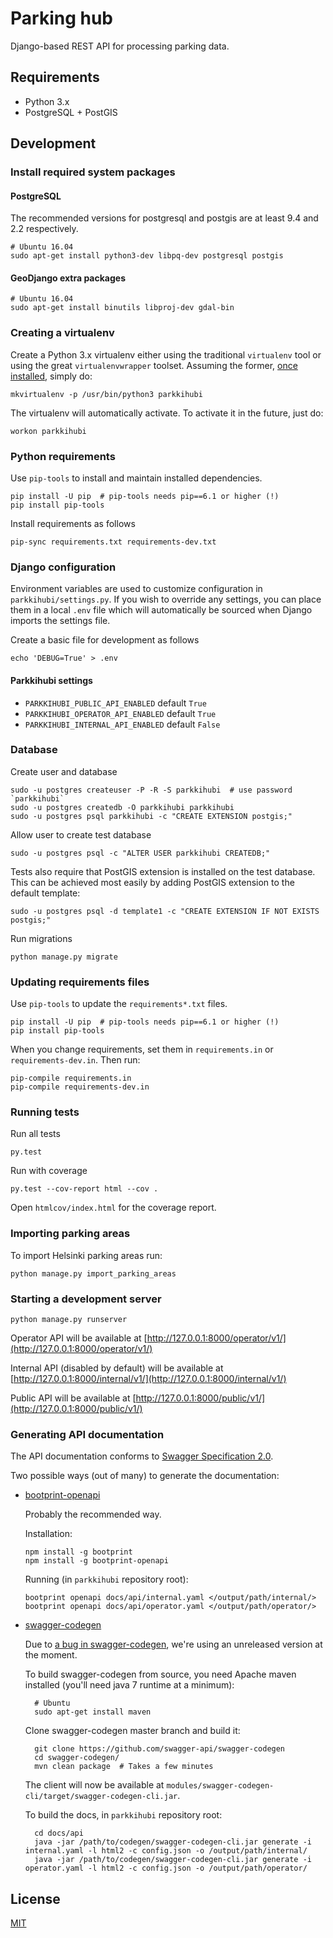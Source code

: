 # Parking hub

Django-based REST API for processing parking data.

## Requirements

* Python 3.x
* PostgreSQL + PostGIS

## Development

### Install required system packages

#### PostgreSQL

The recommended versions for postgresql and postgis are at least 9.4 and 2.2 respectively.

    # Ubuntu 16.04
    sudo apt-get install python3-dev libpq-dev postgresql postgis

#### GeoDjango extra packages

    # Ubuntu 16.04
    sudo apt-get install binutils libproj-dev gdal-bin

### Creating a virtualenv

Create a Python 3.x virtualenv either using the traditional `virtualenv` tool or using the great `virtualenvwrapper` toolset. Assuming the former, [once installed](https://virtualenvwrapper.readthedocs.io/en/latest/), simply do:

    mkvirtualenv -p /usr/bin/python3 parkkihubi

The virtualenv will automatically activate. To activate it in the future, just do:

    workon parkkihubi

### Python requirements

Use `pip-tools` to install and maintain installed dependencies.

    pip install -U pip  # pip-tools needs pip==6.1 or higher (!)
    pip install pip-tools

Install requirements as follows

    pip-sync requirements.txt requirements-dev.txt

### Django configuration

Environment variables are used to customize configuration in `parkkihubi/settings.py`. If you wish to override any settings, you can place them in a local `.env` file which will automatically be sourced when Django imports the settings file.

Create a basic file for development as follows

    echo 'DEBUG=True' > .env

#### Parkkihubi settings

- `PARKKIHUBI_PUBLIC_API_ENABLED` default `True`
- `PARKKIHUBI_OPERATOR_API_ENABLED` default `True`
- `PARKKIHUBI_INTERNAL_API_ENABLED` default `False`

### Database

Create user and database

    sudo -u postgres createuser -P -R -S parkkihubi  # use password `parkkihubi`
    sudo -u postgres createdb -O parkkihubi parkkihubi
    sudo -u postgres psql parkkihubi -c "CREATE EXTENSION postgis;"

Allow user to create test database

    sudo -u postgres psql -c "ALTER USER parkkihubi CREATEDB;"

Tests also require that PostGIS extension is installed on the test database. This can be achieved most easily by adding PostGIS extension to the default template:

    sudo -u postgres psql -d template1 -c "CREATE EXTENSION IF NOT EXISTS postgis;"

Run migrations

    python manage.py migrate

### Updating requirements files

Use `pip-tools` to update the `requirements*.txt` files.

    pip install -U pip  # pip-tools needs pip==6.1 or higher (!)
    pip install pip-tools

When you change requirements, set them in `requirements.in` or `requirements-dev.in`. Then run:

    pip-compile requirements.in
    pip-compile requirements-dev.in

### Running tests

Run all tests

    py.test

Run with coverage

    py.test --cov-report html --cov .

Open `htmlcov/index.html` for the coverage report.

### Importing parking areas

To import Helsinki parking areas run:

    python manage.py import_parking_areas

### Starting a development server

    python manage.py runserver

Operator API will be available at [http://127.0.0.1:8000/operator/v1/](http://127.0.0.1:8000/operator/v1/)

Internal API (disabled by default) will be available at [http://127.0.0.1:8000/internal/v1/](http://127.0.0.1:8000/internal/v1/)

Public API will be available at [http://127.0.0.1:8000/public/v1/](http://127.0.0.1:8000/public/v1/)

### Generating API documentation

The API documentation conforms to [Swagger Specification 2.0](http://swagger.io/specification/).

Two possible ways (out of many) to generate the documentation:

- [bootprint-openapi](https://github.com/bootprint/bootprint-openapi)

    Probably the recommended way.

    Installation:

      npm install -g bootprint
      npm install -g bootprint-openapi

    Running (in `parkkihubi` repository root):

      bootprint openapi docs/api/internal.yaml </output/path/internal/>
      bootprint openapi docs/api/operator.yaml </output/path/operator/>

- [swagger-codegen](https://github.com/swagger-api/swagger-codegen)

    Due to [a bug in swagger-codegen](https://github.com/swagger-api/swagger-codegen/pull/4508),
    we're using an unreleased version at the moment.
    
    To build swagger-codegen from source, you need Apache maven installed (you'll
    need java 7 runtime at a minimum):
    
        # Ubuntu
        sudo apt-get install maven
    
    Clone swagger-codegen master branch and build it:
    
        git clone https://github.com/swagger-api/swagger-codegen
        cd swagger-codegen/
        mvn clean package  # Takes a few minutes
    
    The client will now be available at `modules/swagger-codegen-cli/target/swagger-codegen-cli.jar`.
    
    To build the docs, in `parkkihubi` repository root:
    
        cd docs/api
        java -jar /path/to/codegen/swagger-codegen-cli.jar generate -i internal.yaml -l html2 -c config.json -o /output/path/internal/
        java -jar /path/to/codegen/swagger-codegen-cli.jar generate -i operator.yaml -l html2 -c config.json -o /output/path/operator/

## License

[MIT](https://tldrlegal.com/license/mit-license)
